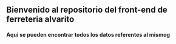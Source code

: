 ## Bienvenido al repositorio del front-end de ferreteria alvarito

#### Aqui se pueden encontrar todos los datos referentes al mismog